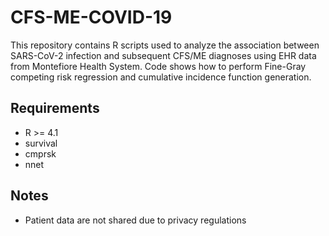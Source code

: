 # CFS-ME-COVID-19

This repository contains R scripts used to analyze the association between SARS-CoV-2 infection and subsequent CFS/ME diagnoses using EHR data from Montefiore Health System. Code shows how to perform Fine-Gray competing risk regression and cumulative incidence function generation.

## Requirements

- R >= 4.1
- survival
- cmprsk
- nnet

## Notes
- Patient data are not shared due to privacy regulations
